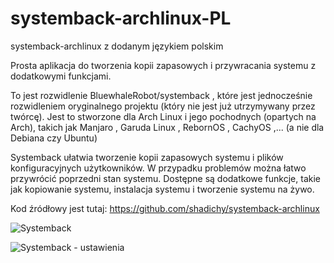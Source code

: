 # systemback-archlinux-PL
systemback-archlinux z dodanym językiem polskim

Prosta aplikacja do tworzenia kopii zapasowych i przywracania systemu z dodatkowymi funkcjami.

To jest rozwidlenie BluewhaleRobot/systemback , które jest jednocześnie rozwidleniem oryginalnego projektu (który nie jest już utrzymywany przez twórcę). 
Jest to stworzone dla Arch Linux i jego pochodnych (opartych na Arch), takich jak Manjaro , Garuda Linux , RebornOS , CachyOS ,... (a nie dla Debiana czy Ubuntu)

Systemback ułatwia tworzenie kopii zapasowych systemu i plików konfiguracyjnych użytkowników. W przypadku problemów można łatwo przywrócić poprzedni stan systemu. Dostępne są dodatkowe funkcje, takie jak kopiowanie systemu, instalacja systemu i tworzenie systemu na żywo.

Kod źródłowy jest tutaj:
https://github.com/shadichy/systemback-archlinux

![Systemback](https://user-images.githubusercontent.com/89263851/200151775-b157b923-d7ad-48eb-bd82-8a4125240d6a.png)

![Systemback - ustawienia](https://user-images.githubusercontent.com/89263851/200151779-821e992a-9ebf-4a32-a239-816058966a9e.png)
